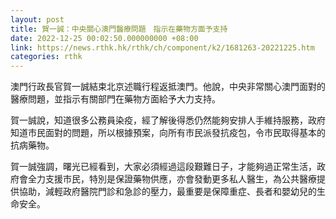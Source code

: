 ```yaml
---
layout: post
title: 賀一誠：中央關心澳門醫療問題　指示在藥物方面予支持
date: 2022-12-25 00:02:50.000000000 +08:00
link: https://news.rthk.hk/rthk/ch/component/k2/1681263-20221225.htm
categories: rthk
---
```


澳門行政長官賀一誠結束北京述職行程返抵澳門。他說，中央非常關心澳門面對的醫療問題，並指示有關部門在藥物方面給予大力支持。

賀一誠說，知道很多公務員染疫，經了解後得悉仍然能夠安排人手維持服務，政府知道市民面對的問題，所以根據預案，向所有市民派發抗疫包，令市民取得基本的抗病藥物。

賀一誠強調，曙光已經看到，大家必須經過這段艱難日子，才能夠過正常生活，政府會全力支援市民，特別是保證藥物供應，亦會發動更多私人醫生，為公共醫療提供協助，減輕政府醫院門診和急診的壓力，最重要是保障重症、長者和嬰幼兒的生命安全。
